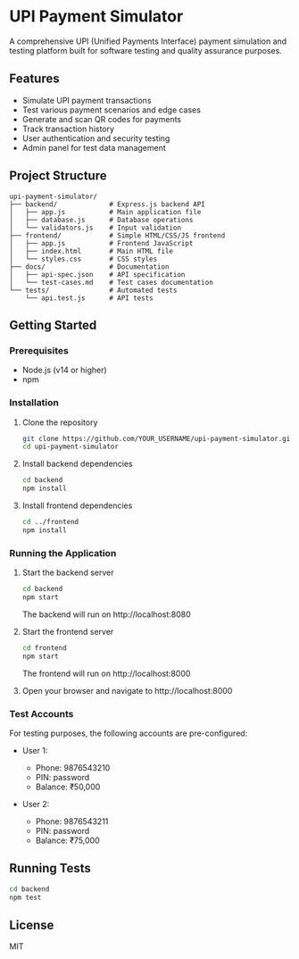 # UPI Payment Simulator

A comprehensive UPI (Unified Payments Interface) payment simulation and testing platform built for software testing and quality assurance purposes.

## Features

- Simulate UPI payment transactions
- Test various payment scenarios and edge cases
- Generate and scan QR codes for payments
- Track transaction history
- User authentication and security testing
- Admin panel for test data management

## Project Structure

```
upi-payment-simulator/
├── backend/             # Express.js backend API
│   ├── app.js           # Main application file
│   ├── database.js      # Database operations
│   └── validators.js    # Input validation
├── frontend/            # Simple HTML/CSS/JS frontend
│   ├── app.js           # Frontend JavaScript
│   ├── index.html       # Main HTML file
│   └── styles.css       # CSS styles
├── docs/                # Documentation
│   ├── api-spec.json    # API specification
│   └── test-cases.md    # Test cases documentation
└── tests/               # Automated tests
    └── api.test.js      # API tests
```

## Getting Started

### Prerequisites

- Node.js (v14 or higher)
- npm

### Installation

1. Clone the repository
   ```bash
   git clone https://github.com/YOUR_USERNAME/upi-payment-simulator.git
   cd upi-payment-simulator
   ```

2. Install backend dependencies
   ```bash
   cd backend
   npm install
   ```

3. Install frontend dependencies
   ```bash
   cd ../frontend
   npm install
   ```

### Running the Application

1. Start the backend server
   ```bash
   cd backend
   npm start
   ```
   The backend will run on http://localhost:8080

2. Start the frontend server
   ```bash
   cd frontend
   npm start
   ```
   The frontend will run on http://localhost:8000

3. Open your browser and navigate to http://localhost:8000

### Test Accounts

For testing purposes, the following accounts are pre-configured:

- User 1:
  - Phone: 9876543210
  - PIN: password
  - Balance: ₹50,000

- User 2:
  - Phone: 9876543211
  - PIN: password
  - Balance: ₹75,000

## Running Tests

```bash
cd backend
npm test
```

## License

MIT
